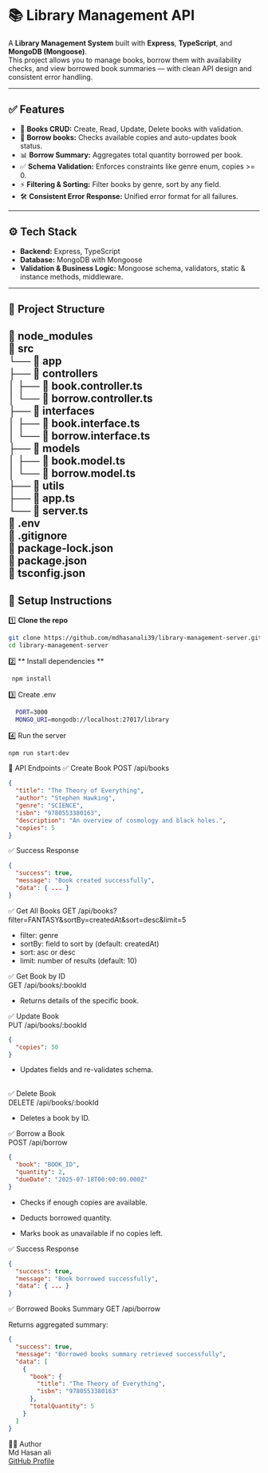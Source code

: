 # 📚 Library Management API

A **Library Management System** built with **Express**, **TypeScript**, and **MongoDB (Mongoose)**.  
This project allows you to manage books, borrow them with availability checks, and view borrowed book summaries — with clean API design and consistent error handling.

---

## ✅ Features

- 📖 **Books CRUD:** Create, Read, Update, Delete books with validation.
- 🔑 **Borrow books:** Checks available copies and auto-updates book status.
- 📊 **Borrow Summary:** Aggregates total quantity borrowed per book.
- ✅ **Schema Validation:** Enforces constraints like genre enum, copies >= 0.
- ⚡ **Filtering & Sorting:** Filter books by genre, sort by any field.
- 🛠️ **Consistent Error Response:** Unified error format for all failures.

---

## ⚙️ Tech Stack

- **Backend:** Express, TypeScript
- **Database:** MongoDB with Mongoose
- **Validation & Business Logic:** Mongoose schema, validators, static & instance methods, middleware.

---

## 📁 Project Structure

📁 node_modules <br>
📁 src <br>
 └── 📁 app <br>
      ├── 📁 controllers <br>
      │     ├── 📄 book.controller.ts <br>
      │     └── 📄 borrow.controller.ts <br>
      ├── 📁 interfaces <br>
      │     ├── 📄 book.interface.ts <br>
      │     └── 📄 borrow.interface.ts <br>
      ├── 📁 models <br>
      │     ├── 📄 book.model.ts <br>
      │     └── 📄 borrow.model.ts <br>
      ├── 📁 utils <br>
      ├── 📄 app.ts <br>
      └── 📄 server.ts <br>
📄 .env <br>
📄 .gitignore <br>
📄 package-lock.json <br>
📄 package.json <br>
📄 tsconfig.json <br>
---

## 🚀 Setup Instructions

1️⃣ **Clone the repo**

```bash
git clone https://github.com/mdhasanali39/library-management-server.git
cd library-management-server
```
2️⃣ ** Install dependencies **
```bash
 npm install
```
3️⃣ Create .env
```bash
  PORT=3000
  MONGO_URI=mongodb://localhost:27017/library

```
4️⃣ Run the server
```bash
npm run start:dev
```

📌 API Endpoints
✅ Create Book
POST /api/books
```json
{
  "title": "The Theory of Everything",
  "author": "Stephen Hawking",
  "genre": "SCIENCE",
  "isbn": "9780553380163",
  "description": "An overview of cosmology and black holes.",
  "copies": 5
}
```
✅ Success Response
```json
{
  "success": true,
  "message": "Book created successfully",
  "data": { ... }
}
```
✅ Get All Books
GET /api/books?filter=FANTASY&sortBy=createdAt&sort=desc&limit=5
- filter: genre
- sortBy: field to sort by (default: createdAt)
- sort: asc or desc
- limit: number of results (default: 10)

✅ Get Book by ID <br>
  GET /api/books/:bookId

- Returns details of the specific book. <br>

✅ Update Book <br>
PUT /api/books/:bookId
```json
{
  "copies": 50
}
```
- Updates fields and re-validates schema. <br> <br>

✅ Delete Book <br>
DELETE /api/books/:bookId <br>

- Deletes a book by ID. <br>

✅ Borrow a Book <br>
POST /api/borrow
```json
{
  "book": "BOOK_ID",
  "quantity": 2,
  "dueDate": "2025-07-18T00:00:00.000Z"
}
```
- Checks if enough copies are available.

- Deducts borrowed quantity.

- Marks book as unavailable if no copies left.

✅ Success Response
```json
{
  "success": true,
  "message": "Book borrowed successfully",
  "data": { ... }
}
```

✅ Borrowed Books Summary
GET /api/borrow

Returns aggregated summary:
```json
{
  "success": true,
  "message": "Borrowed books summary retrieved successfully",
  "data": [
    {
      "book": {
        "title": "The Theory of Everything",
        "isbn": "9780553380163"
      },
      "totalQuantity": 5
    }
  ]
}
```

🧑‍💻 Author <br>
Md Hasan ali <br>
[GitHub Profile](https://github.com/mdhasanali39)
